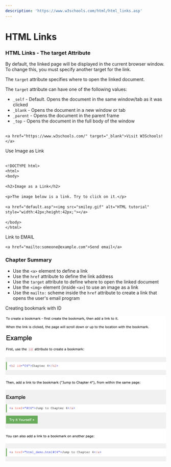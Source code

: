 ```yaml
---
description: 'https://www.w3schools.com/html/html_links.asp'
---
```


# HTML Links



### HTML Links - The target Attribute

By default, the linked page will be displayed in the current browser window. To change this, you must specify another target for the link.

The `target` attribute specifies where to open the linked document.

The `target` attribute can have one of the following values:

* `_self` - Default. Opens the document in the same window/tab as it was clicked
* `_blank` - Opens the document in a new window or tab
* `_parent` - Opens the document in the parent frame
* `_top` - Opens the document in the full body of the window

```text

<a href="https://www.w3schools.com/" target="_blank">Visit W3Schools!</a>
```



Use Image as Link 

```markup

<!DOCTYPE html>
<html>
<body>

<h2>Image as a Link</h2>

<p>The image below is a link. Try to click on it.</p>

<a href="default.asp"><img src="smiley.gif" alt="HTML tutorial" style="width:42px;height:42px;"></a>

</body>
</html>

```



Link to EMAIL

```markup
<a href="mailto:someone@example.com">Send email</a>
```



### Chapter Summary

* Use the `<a>` element to define a link
* Use the `href` attribute to define the link address
* Use the `target` attribute to define where to open the linked document
* Use the `<img>` element \(inside `<a>`\) to use an image as a link
* Use the `mailto:` scheme inside the `href` attribute to create a link that opens the user's email program



Creating bookmark with ID

![](../../.gitbook/assets/image%20%28308%29.png)





